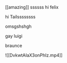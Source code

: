 [[amazing]]
ssssss
hi felix

hi Tailssssssss

omsgshshgh

gay luigi

braunce

![[DvkwtAIaX3onPhIz.mp4]]